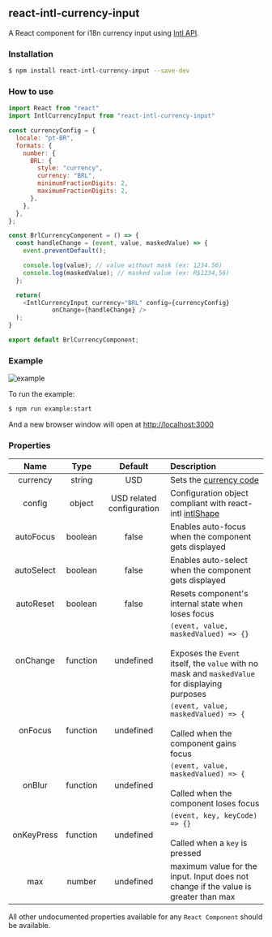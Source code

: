 ## react-intl-currency-input

A React component for i18n currency input using [Intl API](https://developer.mozilla.org/pt-BR/docs/Web/JavaScript/Reference/Global_Objects/Intl).

### Installation

```sh
$ npm install react-intl-currency-input --save-dev
```

### How to use

```js
import React from "react"
import IntlCurrencyInput from "react-intl-currency-input"

const currencyConfig = {
  locale: "pt-BR",
  formats: {
    number: {
      BRL: {
        style: "currency",
        currency: "BRL",
        minimumFractionDigits: 2,
        maximumFractionDigits: 2,
      },
    },
  },
};

const BrlCurrencyComponent = () => {
  const handleChange = (event, value, maskedValue) => {
    event.preventDefault();

    console.log(value); // value without mask (ex: 1234.56)
    console.log(maskedValue); // masked value (ex: R$1234,56)
  };

  return(
    <IntlCurrencyInput currency="BRL" config={currencyConfig}
            onChange={handleChange} />
  );
}

export default BrlCurrencyComponent;

```
### Example

![example](https://cloud.githubusercontent.com/assets/333482/23334967/c7eff3fe-fb80-11e6-870f-be21fe8935ea.gif)

To run the example:

```sh
$ npm run example:start
```

And a new browser window will open at [http://localhost:3000](http://localhost:3000)

### Properties

| Name | Type | Default | Description |
| :---: | :---: | :---: | :--- |
| currency | string | USD | Sets the [currency code](http://www.xe.com/iso4217.php) |
| config | object | USD related configuration | Configuration object compliant with react-intl [intlShape](https://github.com/yahoo/react-intl/wiki/API#intlshape) |
| autoFocus | boolean | false | Enables auto-focus when the component gets displayed |
| autoSelect | boolean | false | Enables auto-select when the component gets displayed |
| autoReset | boolean| false | Resets component's internal state when loses focus |
| onChange | function | undefined | `(event, value, maskedValued) => {}`<br><br>Exposes the `Event` itself, the `value` with no mask and `maskedValue` for displaying purposes |
| onFocus | function | undefined | `(event, value, maskedValued) => {`<br><br>Called when the component gains focus |
| onBlur | function | undefined| `(event, value, maskedValued) => {`<br><br>Called when the component loses focus |
| onKeyPress | function| undefined | `(event, key, keyCode) => {}`<br><br>Called when a `key` is pressed |
| max | number| undefined | maximum value for the input. Input does not change if the value is greater than max |

All other undocumented properties available for any `React Component` should be available.

